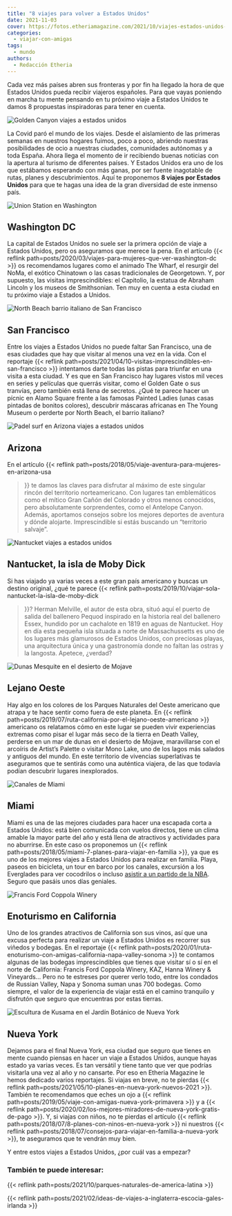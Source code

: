 ```yaml
---
title: "8 viajes para volver a Estados Unidos"
date: 2021-11-03
cover: https://fotos.etheriamagazine.com/2021/10/viajes-estados-unidos-golden-canyon.jpg
categories: 
  - viajar-con-amigas
tags: 
  - mundo
authors: 
  - Redacción Etheria
---
```


Cada vez más países abren sus fronteras y por fin ha llegado la hora de que Estados Unidos pueda recibir viajeros españoles. Para que vayas poniendo en marcha tu mente pensando en tu próximo viaje a Estados Unidos te damos 8 propuestas inspiradoras para tener en cuenta.

![Golden Canyon viajes a estados unidos](https://fotos.etheriamagazine.com/2021/10/viajes-estados-unidos-golden-canyon.jpg "Golden Canyon.")

La Covid paró el mundo de los viajes. Desde el aislamiento de las primeras semanas en 
nuestros hogares fuimos, poco a poco, abriendo nuestras posibilidades de ocio a nuestras 
ciudades, comunidades autónomas y a toda España. Ahora llega el momento de ir recibiendo 
buenas noticias con la apertura al turismo de diferentes países. Y Estados Unidos era 
uno de los que estábamos esperando con más ganas, por ser fuente inagotable de rutas, 
planes y descubrimientos. Aquí te proponemos **8 viajes por Estados Unidos** para que te 
hagas una idea de la gran diversidad de este inmenso país. 

![Union Station en Washington](https://fotos.etheriamagazine.com/2021/10/viajes-estados-unidos-whasington-noma-union-station.jpg "Union Station, en Washington. © Kris Ubach")

## Washington DC

La capital de Estados Unidos no suele ser la primera opción de viaje a Estados Unidos, 
pero os aseguramos que merece la pena. En el artículo {{< reflink 
path=posts/2020/03/viajes-para-mujeres-que-ver-washington-dc >}} os recomendamos lugares 
como el animado The Wharf, el resurgir del NoMa, el exótico Chinatown o las casas 
tradicionales de Georgetown. Y, por supuesto, las visitas imprescindibles: el Capitolio, 
la estatua de Abraham Lincoln y los museos de Smithsonian. Ten muy en cuenta a esta 
ciudad en tu próximo viaje a Estados a Unidos. 

![North Beach barrio italiano de San Francisco](https://fotos.etheriamagazine.com/2021/10/viajes-estados-unidos-North-Beach-san-francisco.jpg "North Beach, el barrio italiano de San Francisco. © 2010 Scott Chernis Ph.")

## San Francisco

Entre los viajes a Estados Unidos no puede faltar San Francisco, una de esas ciudades 
que hay que visitar al menos una vez en la vida. Con el reportaje {{< reflink 
path=posts/2021/04/10-visitas-imprescindibles-en-san-francisco >}} intentamos darte 
todas las pistas para triunfar en una visita a esta ciudad. Y es que en San Francisco 
hay lugares vistos mil veces en series y películas que querrás visitar, como el Golden 
Gate o sus tranvías, pero también está llena de secretos. ¿Qué te parece hacer un pícnic 
en Alamo Square frente a las famosas Painted Ladies (unas casas pintadas de bonitos 
colores), descubrir máscaras africanas en The Young Museum o perderte por North Beach, 
el barrio italiano? 

![Padel surf en Arizona viajes a estados unidos](https://fotos.etheriamagazine.com/2021/10/viajes-estados-unidos-arizona-padel-surf.jpg "Padel surf en Arizona. © Kris Ubach")

## Arizona

En el artículo {{< reflink path=posts/2018/05/viaje-aventura-para-mujeres-en-arizona-usa 
>}} te damos las claves para disfrutar al máximo de este singular rincón del territorio 
norteamericano. Con lugares tan emblemáticos como el mítico Gran Cañón del Colorado y 
otros menos conocidos, pero absolutamente sorprendentes, como el Antelope Canyon. 
Además, aportamos consejos sobre los mejores deportes de aventura y dónde alojarte. 
Imprescindible si estás buscando un “territorio salvaje”. 

![Nantucket viajes a estados unidos](https://fotos.etheriamagazine.com/2021/10/viajes-estados-unidos-Nantucket.jpg "Nantucket.")

## Nantucket, la isla de Moby Dick

Si has viajado ya varias veces a este gran país americano y buscas un destino original, 
¿qué te parece {{< reflink path=posts/2019/10/viajar-sola-nantucket-la-isla-de-moby-dick 
>}}? Herman Melville, el autor de esta obra, situó aquí el puerto de salida del 
ballenero Pequod inspirado en la historia real del ballenero Essex, hundido por un 
cachalote en 1819 en aguas de Nantucket. Hoy en día esta pequeña isla situada a norte de 
Massachussetts es uno de los lugares más glamurosos de Estados Unidos, con preciosas 
playas, una arquitectura única y una gastronomía donde no faltan las ostras y la 
langosta. Apetece, ¿verdad? 

![Dunas Mesquite en el desierto de Mojave](https://fotos.etheriamagazine.com/2021/10/Viajes-estados-unidos-dunas-mesquite.jpg "Dunas Mesquite en el desierto de Mojave.")

## Lejano Oeste

Hay algo en los colores de los Parques Naturales del Oeste americano que atrapa y te 
hace sentir como fuera de este planeta. En {{< reflink 
path=posts/2019/07/ruta-california-por-el-lejano-oeste-americano >}} americano os 
relatamos cómo en este lugar se pueden vivir experiencias extremas como pisar el lugar 
más seco de la tierra en Death Valley, perderse en un mar de dunas en el desierto de 
Mojave, maravillarse con el arcoíris de Artist’s Palette o visitar Mono Lake, uno de los 
lagos más salados y antiguos del mundo. En este territorio de vivencias superlativas te 
aseguramos que te sentirás como una auténtica viajera, de las que todavía podían 
descubrir lugares inexplorados. 

![Canales de Miami](https://fotos.etheriamagazine.com/2021/10/viajes-estados-unidos-miami-paseo-canales.jpg "Canales de Miami.")

## Miami

Miami es una de las mejores ciudades para hacer una escapada corta a Estados Unidos: 
está bien comunicada con vuelos directos, tiene un clima amable la mayor parte del año y 
está llena de atractivos y actividades para no aburrirse. En este caso os proponemos un 
{{< reflink path=posts/2018/05/miami-7-planes-para-viajar-en-familia >}}, ya que es uno 
de los mejores viajes a Estados Unidos para realizar en familia. Playa, paseos en 
bicicleta, un tour en barco por los canales, excursión a los Everglades para ver 
cocodrilos o incluso [asistir a un partido de la 
NBA](https://www.nba.com/heat/tickets/miami-heat-tickets). Seguro que pasáis unos días 
geniales. 

![Francis Ford Coppola Winery](https://fotos.etheriamagazine.com/2021/10/viajes-estados-unidos-Francis-Ford-Coppola-Winery.jpg "Francis Ford Coppola Winery. © P. Grifol")

## Enoturismo en California

Uno de los grandes atractivos de California son sus vinos, así que una excusa perfecta 
para realizar un viaje a Estados Unidos es recorrer sus viñedos y bodegas. En el 
reportaje {{< reflink 
path=posts/2020/01/ruta-enoturismo-con-amigas-california-napa-valley-sonoma >}} te 
contamos algunas de las bodegas imprescindibles que tienes que visitar sí o sí en el 
norte de California: Francis Ford Coppola Winery, KAZ, Hanna Winery & Vineyards… Pero no 
te estreses por querer verlo todo, entre los condados de Russian Valley, Napa y Sonoma 
suman unas 700 bodegas. Como siempre, el valor de la experiencia de viajar está en el 
camino tranquilo y disfrutón que seguro que encuentras por estas tierras. 

![Escultura de Kusama en el Jardín Botánico de Nueva York](https://fotos.etheriamagazine.com/2021/10/viajes-estados-unidos-jardin-botanico-nueva-york-Kusama-Dancing-Pumpkin.jpg "Escultura de Kusama en el Jardín Botánico de Nueva York. © Robert Benson")

## Nueva York

Dejamos para el final Nueva York, esa ciudad que seguro que tienes en mente cuando 
piensas en hacer un viaje a Estados Unidos, aunque hayas estado ya varias veces. Es tan 
versátil y tiene tanto que ver que podrías visitarla una vez al año y no cansarte. Por 
eso en Etheria Magazine le hemos dedicado varios reportajes. Si viajas en breve, no te 
pierdas {{< reflink path=posts/2021/05/10-planes-en-nueva-york-nuevos-2021 >}}. También 
te recomendamos que eches un ojo a {{< reflink 
path=posts/2019/05/viaje-con-amigas-nueva-york-primavera >}} y a {{< reflink 
path=posts/2020/02/los-mejores-miradores-de-nueva-york-gratis-de-pago >}}. Y, si viajas 
con niños, no te pierdas el artículo {{< reflink 
path=posts/2018/07/8-planes-con-ninos-en-nueva-york >}} ni nuestros {{< reflink 
path=posts/2018/07/consejos-para-viajar-en-familia-a-nueva-york >}}, te aseguramos que 
te vendrán muy bien. 

Y entre estos viajes a Estados Unidos, ¿por cuál vas a empezar? 

### También te puede interesar:

{{< reflink path=posts/2021/10/parques-naturales-de-america-latina >}} 

{{< reflink path=posts/2021/02/ideas-de-viajes-a-inglaterra-escocia-gales-irlanda >}}
